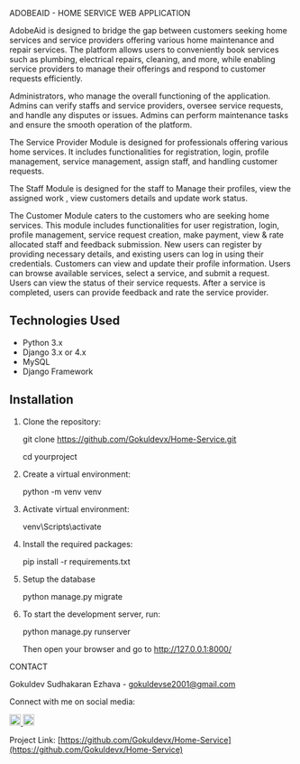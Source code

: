 ADOBEAID - HOME SERVICE WEB APPLICATION

AdobeAid is designed to bridge the gap between customers seeking home services and service providers offering various home maintenance and repair services. The platform allows
users to conveniently book services such as plumbing, electrical repairs, cleaning, and more, while enabling service providers to manage their offerings and respond to customer
requests efficiently.

Administrators, who manage the overall functioning of the application. Admins can verify staffs and service providers, oversee service requests, and handle any disputes or
issues.
Admins can perform maintenance tasks and ensure the smooth operation of the platform.

The Service Provider Module is designed for professionals offering various home services. It includes functionalities for registration, login, profile management, service 
management, assign staff, and handling customer requests.

The Staff Module is designed for the staff to Manage their profiles, view the assigned work , view customers details and update work status.

The Customer Module caters to the customers who are seeking home services. This module includes functionalities for user registration, login, profile management, service
request creation, make payment, view & rate allocated staff and feedback submission. New users can register by providing necessary details, and existing users can log in using
their credentials. Customers can view and update their profile information. Users can browse available services, select a service, and submit a request. Users can view the
status of their service requests. After a service is completed, users can provide feedback and rate the service provider.


## Technologies Used

- Python 3.x
- Django 3.x or 4.x
- MySQL
- Django Framework

## Installation

1. Clone the repository:
   
     git clone https://github.com/Gokuldevx/Home-Service.git
  
     cd yourproject

2. Create a virtual environment:
   
      python -m venv venv

3. Activate virtual environment:
   
      venv\Scripts\activate

4. Install the required packages:
   
      pip install -r requirements.txt

5. Setup the database
    
      python manage.py migrate

6. To start the development server, run:
    
      python manage.py runserver
   
      Then open your browser and go to http://127.0.0.1:8000/

CONTACT

Gokuldev Sudhakaran Ezhava - gokuldevse2001@gmail.com

Connect with me on social media:

<a href="https://www.instagram.com/gokul_27x_/">
    <img src="https://upload.wikimedia.org/wikipedia/commons/a/a5/Instagram_icon.png" alt="Instagram" width="20" height="20">
</a><a href="https://www.instagram.com/gokul_27x_/">
    <img src="https://upload.wikimedia.org/wikipedia/commons/a/a5/Github_icon.png" alt="Instagram" width="20" height="20">
</a>

Project Link: [https://github.com/Gokuldevx/Home-Service](https://github.com/Gokuldevx/Home-Service)


